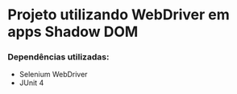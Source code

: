 # Projeto utilizando WebDriver em apps Shadow DOM #

### Dependências utilizadas: ###
* Selenium WebDriver
* JUnit 4

